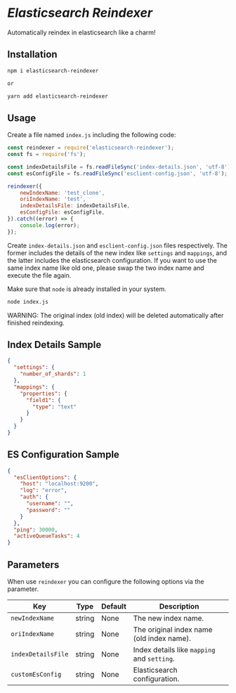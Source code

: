 # <em><b> Elasticsearch Reindexer</b></em>

Automatically reindex in elasticsearch like a charm!

## Installation

```sh
npm i elasticsearch-reindexer

or 

yarn add elasticsearch-reindexer
```

## Usage

Create a file named `index.js` including the following code:

```javascript
const reindexer = require('elasticsearch-reindexer');
const fs = require('fs');

const indexDetailsFile = fs.readFileSync('index-details.json', 'utf-8');
const esConfigFile = fs.readFileSync('esclient-config.json', 'utf-8');

reindexer({
	newIndexName: 'test_clone',
	oriIndexName: 'test',
	indexDetailsFile: indexDetailsFile,
	esConfigFile: esConfigFile,
}).catch((error) => {
	console.log(error);
});

```

Create `index-details.json` and `esclient-config.json` files respectively. The former includes the details of the new
index like `settings` and `mappings`, and the latter includes the elasticsearch configuration. If you want to use the
same index name like old one, please swap the two index name and execute the file again.

Make sure that `node` is already installed in your system.

```sh
node index.js
```

WARNING: The original index (old index) will be deleted automatically after finished reindexing.

## Index Details Sample

```json
{
  "settings": {
    "number_of_shards": 1
  },
  "mappings": {
    "properties": {
      "field1": {
        "type": "text"
      }
    }
  }
}
```

## ES Configuration Sample

```json
{
  "esClientOptions": {
    "host": "localhost:9200",
    "log": "error",
    "auth": {
      "username": "",
      "password": ""
    }
  },
  "ping": 30000,
  "activeQueueTasks": 4
}

```

## Parameters

When use `reindexer` you can configure the following options via the parameter.

| Key                | Type   | Default | Description                                 |
|--------------------|--------|---------|---------------------------------------------|
| `newIndexName`     | string | None    | The new index name.                         |
| `oriIndexName`     | string | None    | The original index name (old index name).   |
| `indexDetailsFile` | string | None    | Index details like `mapping` and `setting`. |
| `customEsConfig`   | string | None    | Elasticsearch configuration.                |
